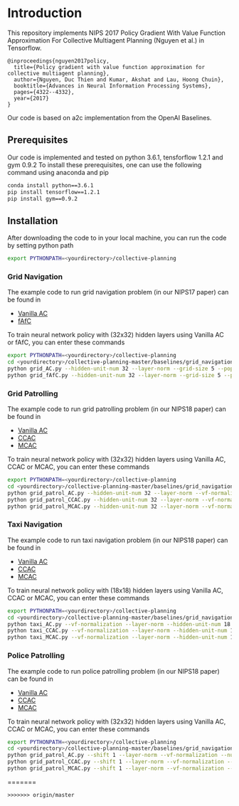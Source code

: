 # Introduction


This repository implements NIPS 2017 Policy Gradient With Value Function Approximation
For Collective Multiagent Planning (Nguyen et al.) in Tensorflow.


```
@inproceedings{nguyen2017policy,
  title={Policy gradient with value function approximation for collective multiagent planning},
  author={Nguyen, Duc Thien and Kumar, Akshat and Lau, Hoong Chuin},
  booktitle={Advances in Neural Information Processing Systems},
  pages={4322--4332},
  year={2017}
}
```


Our code is based on a2c implementation from the OpenAI Baselines.

## Prerequisites

Our code is implemented and tested on python 3.6.1, tensforflow 1.2.1 and gym 0.9.2
To install these prerequisites, one can use the following command using anaconda and pip

```bash
conda install python==3.6.1
pip install tensorflow==1.2.1
pip install gym==0.9.2
```
## Installation

After downloading the code to <yourdirector> in your local machine, you can run the code by setting python path

```sh
export PYTHONPATH=<yourdirectory>/collective-planning
```


### Grid Navigation

The example code to run grid navigation problem (in our NIPS17 paper) can be found in

- [Vanilla AC](baselines/grid_navigation/grid_AC.py)
- [fAfC](baselines/grid_navigation/grid_fAfC.py)


To train neural network policy with (32x32) hidden layers using Vanilla AC or fAfC, you can enter these commands

```sh
export PYTHONPATH=<yourdirectory>/collective-planning
cd <yourdirectory>/collective-planning-master/baselines/grid_navigation/
python grid_AC.py --hidden-unit-num 32 --layer-norm --grid-size 5 --population-size 10 --num-cpu 1 --actor-lr 1e-4 --critic-lr 1e-3
python grid_fAfC.py --hidden-unit-num 32 --layer-norm --grid-size 5 --population-size 10 --num-cpu 1 --actor-lr 1e-4 --critic-lr 1e-3
```

### Grid Patrolling
The example code to run grid patrolling problem (in our NIPS18 paper) can be found in

- [Vanilla AC](baselines/grid_patrolling/grid_patrol_AC.py)
- [CCAC](baselines/grid_patrolling/grid_patrol_CCAC.py)
- [MCAC](baselines/grid_patrolling/grid_patrol_MCAC.py)


To train neural network policy with (32x32) hidden layers using Vanilla AC, CCAC or MCAC, you can enter these commands

```sh
export PYTHONPATH=<yourdirectory>/collective-planning
cd <yourdirectory>/collective-planning-master/baselines/grid_navigation/
python grid_patrol_AC.py --hidden-unit-num 32 --layer-norm --vf-normalization --grid-size 5 --population-size 10 --num-cpu 1 --actor-lr 1e-4 --critic-lr 1e-3
python grid_patrol_CCAC.py --hidden-unit-num 32 --layer-norm --vf-normalization --grid-size 5 --population-size 10 --num-cpu 1 --actor-lr 1e-4 --critic-lr 1e-3
python grid_patrol_MCAC.py --hidden-unit-num 32 --layer-norm --vf-normalization --grid-size 5 --population-size 10 --num-cpu 1 --actor-lr 1e-4 --critic-lr 1e-3
```

### Taxi Navigation
The example code to run taxi navigation problem (in our NIPS18 paper) can be found in

- [Vanilla AC](baselines/taxi_navigation/taxi_AC.py)
- [CCAC](baselines/taxi_navigation/taxi_CCAC.py)
- [MCAC](baselines/taxi_navigation/taxi_MCAC.py)


To train neural network policy with (18x18) hidden layers using Vanilla AC, CCAC or MCAC, you can enter these commands

```sh
export PYTHONPATH=<yourdirectory>/collective-planning
cd <yourdirectory>/collective-planning-master/baselines/grid_navigation/
python taxi_AC.py --vf-normalization --layer-norm --hidden-unit-num 18 --critic-lr 1e-4 --actor-lr 1e-5 --critic-training-type 2 --satisfied-percentage 0.95 --max-var 10.0 --penalty-weight 3.0
python taxi_CCAC.py --vf-normalization --layer-norm --hidden-unit-num 18 --critic-lr 1e-4 --actor-lr 1e-5 --critic-training-type 2 --satisfied-percentage 0.95 --max-var 10.0 --penalty-weight 3.0
python taxi_MCAC.py --vf-normalization --layer-norm --hidden-unit-num 18 --critic-lr 1e-4 --actor-lr 1e-5 --critic-training-type 2 --satisfied-percentage 0.95 --max-var 10.0 --penalty-weight 3.0
```

### Police Patrolling
The example code to run police patrolling problem (in our NIPS18 paper) can be found in

- [Vanilla AC](baselines/police_patrolling/police_AC.py)
- [CCAC](baselines/police_patrolling/police_CCAC.py)
- [MCAC](baselines/police_patrolling/police_MCAC.py)


To train neural network policy with (32x32) hidden layers using Vanilla AC, CCAC or MCAC, you can enter these commands

```sh
export PYTHONPATH=<yourdirectory>/collective-planning
cd <yourdirectory>/collective-planning-master/baselines/grid_navigation/
python grid_patrol_AC.py --shift 1 --layer-norm --vf-normalization --num-cpu 1 --actor-lr 1e-4 --critic-lr 1e-3
python grid_patrol_CCAC.py --shift 1 --layer-norm --vf-normalization --num-cpu 1 --actor-lr 1e-4 --critic-lr 1e-3
python grid_patrol_MCAC.py --shift 1 --layer-norm --vf-normalization --num-cpu 1 --actor-lr 1e-4 --critic-lr 1e-3
```



=======
```
>>>>>>> origin/master
